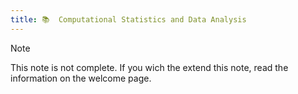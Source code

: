 ```yaml
---
title: 📚  Computational Statistics and Data Analysis
---
```


>[!note]
>This note is not complete. If you wich the extend this note, read the information on the welcome page.

